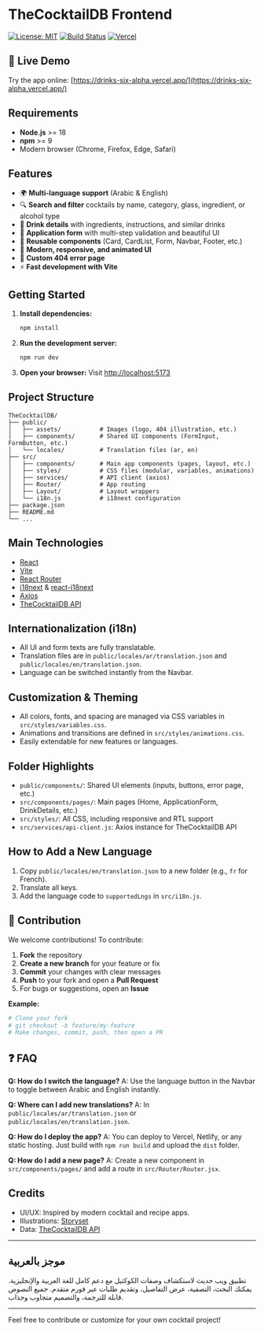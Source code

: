 # TheCocktailDB Frontend

[![License: MIT](https://img.shields.io/badge/License-MIT-green.svg)](LICENSE)
[![Build Status](https://img.shields.io/badge/build-passing-brightgreen)](#)
[![Vercel](https://img.shields.io/badge/Live%20Demo-Vercel-blue)](https://drinks-six-alpha.vercel.app/)

## 🚀 Live Demo

Try the app online: [https://drinks-six-alpha.vercel.app/](https://drinks-six-alpha.vercel.app/)

## Requirements

- **Node.js** >= 18
- **npm** >= 9
- Modern browser (Chrome, Firefox, Edge, Safari)

## Features

- 🌍 **Multi-language support** (Arabic & English)
- 🔍 **Search and filter** cocktails by name, category, glass, ingredient, or alcohol type
- 🥃 **Drink details** with ingredients, instructions, and similar drinks
- 📝 **Application form** with multi-step validation and beautiful UI
- 🧩 **Reusable components** (Card, CardList, Form, Navbar, Footer, etc.)
- 🎨 **Modern, responsive, and animated UI**
- 🚫 **Custom 404 error page**
- ⚡ **Fast development with Vite**

## Getting Started

1. **Install dependencies:**
   ```bash
   npm install
   ```
2. **Run the development server:**
   ```bash
   npm run dev
   ```
3. **Open your browser:**
   Visit [http://localhost:5173](http://localhost:5173)

## Project Structure

```
TheCocktailDB/
├── public/
│   ├── assets/           # Images (logo, 404 illustration, etc.)
│   ├── components/       # Shared UI components (FormInput, FormButton, etc.)
│   └── locales/          # Translation files (ar, en)
├── src/
│   ├── components/       # Main app components (pages, layout, etc.)
│   ├── styles/           # CSS files (modular, variables, animations)
│   ├── services/         # API client (axios)
│   ├── Router/           # App routing
│   ├── Layout/           # Layout wrappers
│   └── i18n.js           # i18next configuration
├── package.json
├── README.md
└── ...
```

## Main Technologies

- [React](https://react.dev/)
- [Vite](https://vitejs.dev/)
- [React Router](https://reactrouter.com/)
- [i18next](https://www.i18next.com/) & [react-i18next](https://react.i18next.com/)
- [Axios](https://axios-http.com/)
- [TheCocktailDB API](https://www.thecocktaildb.com/api.php)

## Internationalization (i18n)

- All UI and form texts are fully translatable.
- Translation files are in `public/locales/ar/translation.json` and `public/locales/en/translation.json`.
- Language can be switched instantly from the Navbar.

## Customization & Theming

- All colors, fonts, and spacing are managed via CSS variables in `src/styles/variables.css`.
- Animations and transitions are defined in `src/styles/animations.css`.
- Easily extendable for new features or languages.

## Folder Highlights

- `public/components/`: Shared UI elements (inputs, buttons, error page, etc.)
- `src/components/pages/`: Main pages (Home, ApplicationForm, DrinkDetails, etc.)
- `src/styles/`: All CSS, including responsive and RTL support
- `src/services/api-client.js`: Axios instance for TheCocktailDB API

## How to Add a New Language

1. Copy `public/locales/en/translation.json` to a new folder (e.g., `fr` for French).
2. Translate all keys.
3. Add the language code to `supportedLngs` in `src/i18n.js`.

## 🤝 Contribution

We welcome contributions! To contribute:

1. **Fork** the repository
2. **Create a new branch** for your feature or fix
3. **Commit** your changes with clear messages
4. **Push** to your fork and open a **Pull Request**
5. For bugs or suggestions, open an **Issue**

**Example:**

```bash
# Clone your fork
# git checkout -b feature/my-feature
# Make changes, commit, push, then open a PR
```

## ❓ FAQ

**Q: How do I switch the language?**
A: Use the language button in the Navbar to toggle between Arabic and English instantly.

**Q: Where can I add new translations?**
A: In `public/locales/ar/translation.json` or `public/locales/en/translation.json`.

**Q: How do I deploy the app?**
A: You can deploy to Vercel, Netlify, or any static hosting. Just build with `npm run build` and upload the `dist` folder.

**Q: How do I add a new page?**
A: Create a new component in `src/components/pages/` and add a route in `src/Router/Router.jsx`.

## Credits

- UI/UX: Inspired by modern cocktail and recipe apps.
- Illustrations: [Storyset](https://storyset.com/)
- Data: [TheCocktailDB API](https://www.thecocktaildb.com/api.php)

---

## موجز بالعربية

تطبيق ويب حديث لاستكشاف وصفات الكوكتيل مع دعم كامل للغة العربية والإنجليزية. يمكنك البحث، التصفية، عرض التفاصيل، وتقديم طلبات عبر فورم متقدم. جميع النصوص قابلة للترجمة، والتصميم متجاوب وجذاب.

---

Feel free to contribute or customize for your own cocktail project!
